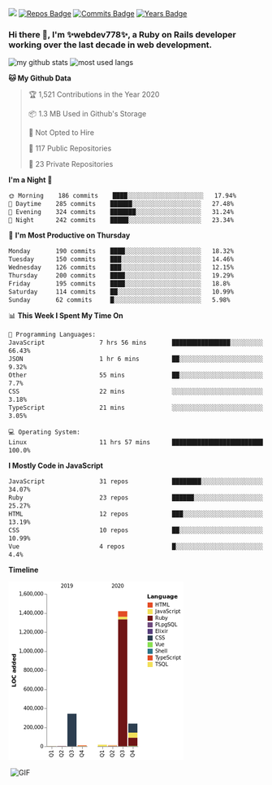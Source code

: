 ![](https://visitor-badge.glitch.me/badge?page_id=webdev778.webdev778)
[![Repos Badge](https://badges.pufler.dev/repos/webdev778)](https://badges.pufler.dev)
[![Commits Badge](https://badges.pufler.dev/commits/monthly/webdev778)](https://badges.pufler.dev)
[![Years Badge](https://badges.pufler.dev/years/webdev778)](https://badges.pufler.dev)
### Hi there 👋, I'm ✨webdev778✨, a Ruby on Rails developer working over the last decade in web development.


![my github stats](https://github-readme-stats.vercel.app/api?username=webdev778&show_icons=true&theme=tokyonight&line_height=27)
![most used langs](https://github-readme-stats.vercel.app/api/top-langs/?username=webdev778&hide=css,html&theme=tokyonight)

<!--START_SECTION:waka-->
**🐱 My Github Data** 

> 🏆 1,521 Contributions in the Year 2020
 > 
> 📦 1.3 MB Used in Github's Storage 
 > 
> 🚫 Not Opted to Hire
 > 
> 📜 117 Public Repositories 
 > 
> 🔑 23 Private Repositories  
 > 
**I'm a Night 🦉** 

```text
🌞 Morning    186 commits    ████░░░░░░░░░░░░░░░░░░░░░   17.94% 
🌆 Daytime    285 commits    ██████░░░░░░░░░░░░░░░░░░░   27.48% 
🌃 Evening    324 commits    ███████░░░░░░░░░░░░░░░░░░   31.24% 
🌙 Night      242 commits    █████░░░░░░░░░░░░░░░░░░░░   23.34%

```
📅 **I'm Most Productive on Thursday** 

```text
Monday       190 commits    ████░░░░░░░░░░░░░░░░░░░░░   18.32% 
Tuesday      150 commits    ███░░░░░░░░░░░░░░░░░░░░░░   14.46% 
Wednesday    126 commits    ███░░░░░░░░░░░░░░░░░░░░░░   12.15% 
Thursday     200 commits    ████░░░░░░░░░░░░░░░░░░░░░   19.29% 
Friday       195 commits    ████░░░░░░░░░░░░░░░░░░░░░   18.8% 
Saturday     114 commits    ██░░░░░░░░░░░░░░░░░░░░░░░   10.99% 
Sunday       62 commits     █░░░░░░░░░░░░░░░░░░░░░░░░   5.98%

```


📊 **This Week I Spent My Time On** 

```text
💬 Programming Languages: 
JavaScript               7 hrs 56 mins       ████████████████░░░░░░░░░   66.43% 
JSON                     1 hr 6 mins         ██░░░░░░░░░░░░░░░░░░░░░░░   9.32% 
Other                    55 mins             ██░░░░░░░░░░░░░░░░░░░░░░░   7.7% 
CSS                      22 mins             ░░░░░░░░░░░░░░░░░░░░░░░░░   3.18% 
TypeScript               21 mins             ░░░░░░░░░░░░░░░░░░░░░░░░░   3.05%

💻 Operating System: 
Linux                    11 hrs 57 mins      █████████████████████████   100.0%

```

**I Mostly Code in JavaScript** 

```text
JavaScript               31 repos            ████████░░░░░░░░░░░░░░░░░   34.07% 
Ruby                     23 repos            ██████░░░░░░░░░░░░░░░░░░░   25.27% 
HTML                     12 repos            ███░░░░░░░░░░░░░░░░░░░░░░   13.19% 
CSS                      10 repos            ██░░░░░░░░░░░░░░░░░░░░░░░   10.99% 
Vue                      4 repos             █░░░░░░░░░░░░░░░░░░░░░░░░   4.4%

```


**Timeline**

![Chart not found](https://raw.githubusercontent.com/webdev778/webdev778/master/charts/bar_graph.png) 


<!--END_SECTION:waka-->

<img align="right" alt="GIF" src="https://github.com/webdev778/webdev778/blob/main/code.gif?raw=true" width="500" height="320" />

<!--
**webdev778/webdev778** is a ✨ _special_ ✨ repository because its `README.md` (this file) appears on your GitHub profile.

Here are some ideas to get you started:

- 🔭 I’m currently working on ...
- 🌱 I’m currently learning ...
- 👯 I’m looking to collaborate on ...
- 🤔 I’m looking for help with ...
- 💬 Ask me about ...
- 📫 How to reach me: ...
- 😄 Pronouns: ...
- ⚡ Fun fact: ...
-->
